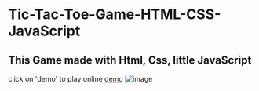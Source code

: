 # Tic-Tac-Toe-Game-HTML-CSS-JavaScript
## This Game made with Html, Css, little JavaScript 
click on 'demo' to play online [demo](https://jatinmourya.github.io/Tic-Tac-Toe)
![image](https://user-images.githubusercontent.com/55657605/152474830-eca84254-9ede-4263-b965-4f2d61c40487.png)

